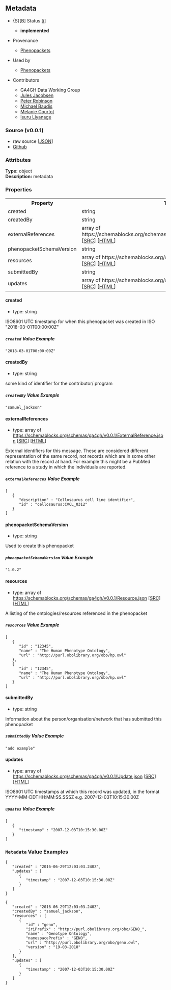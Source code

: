 
## Metadata

* {S}[B] Status  [[i]](https://schemablocks.org/about/sb-status-levels.html)
    - __implemented__

* Provenance  

    - [Phenopackets](https://github.com/phenopackets/phenopacket-schema/blob/master/docs/metadata.rst)  
* Used by  

    - [Phenopackets](https://github.com/phenopackets/phenopacket-schema/blob/master/docs/metadata.rst)  
* Contributors  

    - GA4GH Data Working Group  
    - [Jules Jacobsen](https://orcid.org/0000-0002-3265-15918)  
    - [Peter Robinson](https://orcid.org/0000-0002-0736-91998)  
    - [Michael Baudis](https://orcid.org/0000-0002-9903-4248)  
    - [Melanie Courtot](https://orcid.org/0000-0002-9551-6370)  
    - [Isuru Liyanage](https://orcid.org/0000-0002-4839-5158)  
<!--more-->

### Source (v0.0.1)

* raw source [[JSON](./current/MetaData.json)]
* [Github](https://github.com/ga4gh-schemablocks/sb-phenopackets/blob/master/schemas/MetaData.yaml)

### Attributes
  
__Type:__ object  
__Description:__ metadata


### Properties

<table>
  <tr>
    <th>Property</th>
    <th>Type</th>
  </tr>
  <tr>
    <td>created</td>
    <td>string</td>
  </tr>
  <tr>
    <td>createdBy</td>
    <td>string</td>
  </tr>
  <tr>
    <td>externalReferences</td>
    <td>array of https://schemablocks.org/schemas/ga4gh/v0.0.1/ExternalReference.json [<a href="https://schemablocks.org/schemas/ga4gh/v0.0.1/ExternalReference.json" target="_BLANK">SRC</a>] [<a href="https://schemablocks.org/schemas/ga4gh/ExternalReference.html" target="_BLANK">HTML</a>]</td>
  </tr>
  <tr>
    <td>phenopacketSchemaVersion</td>
    <td>string</td>
  </tr>
  <tr>
    <td>resources</td>
    <td>array of https://schemablocks.org/schemas/ga4gh/v0.0.1/Resource.json [<a href="https://schemablocks.org/schemas/ga4gh/v0.0.1/Resource.json" target="_BLANK">SRC</a>] [<a href="https://schemablocks.org/schemas/ga4gh/Resource.html" target="_BLANK">HTML</a>]</td>
  </tr>
  <tr>
    <td>submittedBy</td>
    <td>string</td>
  </tr>
  <tr>
    <td>updates</td>
    <td>array of https://schemablocks.org/schemas/ga4gh/v0.0.1/Update.json [<a href="https://schemablocks.org/schemas/ga4gh/v0.0.1/Update.json" target="_BLANK">SRC</a>] [<a href="https://schemablocks.org/schemas/ga4gh/Update.html" target="_BLANK">HTML</a>]</td>
  </tr>

</table>


#### created

* type: string

ISO8601 UTC timestamp for when this phenopacket was created in ISO "2018-03-01T00:00:00Z"

##### `created` Value Example  

```
"2018-03-01T00:00:00Z"
```

#### createdBy

* type: string

some kind of identifier for the contributor/ program

##### `createdBy` Value Example  

```
"samuel_jackson"
```

#### externalReferences

* type: array of https://schemablocks.org/schemas/ga4gh/v0.0.1/ExternalReference.json [<a href="https://schemablocks.org/schemas/ga4gh/v0.0.1/ExternalReference.json" target="_BLANK">SRC</a>] [<a href="https://schemablocks.org/schemas/ga4gh/ExternalReference.html" target="_BLANK">HTML</a>]

External identifiers for this message. These are considered different representation of the same record, not
records which are in some other relation with the record at hand. For example this might be a PubMed reference
to a study in which the individuals are reported.


##### `externalReferences` Value Example  

```
[
   {
      "description" : "Cellosaurus cell line identifier",
      "id" : "cellosaurus:CVCL_0312"
   }
]
```

#### phenopacketSchemaVersion

* type: string

Used to create this phenopacket

##### `phenopacketSchemaVersion` Value Example  

```
"1.0.2"
```

#### resources

* type: array of https://schemablocks.org/schemas/ga4gh/v0.0.1/Resource.json [<a href="https://schemablocks.org/schemas/ga4gh/v0.0.1/Resource.json" target="_BLANK">SRC</a>] [<a href="https://schemablocks.org/schemas/ga4gh/Resource.html" target="_BLANK">HTML</a>]

A listing of the ontologies/resources referenced in the phenopacket


##### `resources` Value Example  

```
[
   {
      "id" : "12345",
      "name" : "The Human Phenotype Ontology",
      "url" : "http://purl.obolibrary.org/obo/hp.owl"
   },
   {
      "id" : "12345",
      "name" : "The Human Phenotype Ontology",
      "url" : "http://purl.obolibrary.org/obo/hp.owl"
   }
]
```

#### submittedBy

* type: string

Information about the person/organisation/network that has submitted this phenopacket


##### `submittedBy` Value Example  

```
"add example"
```

#### updates

* type: array of https://schemablocks.org/schemas/ga4gh/v0.0.1/Update.json [<a href="https://schemablocks.org/schemas/ga4gh/v0.0.1/Update.json" target="_BLANK">SRC</a>] [<a href="https://schemablocks.org/schemas/ga4gh/Update.html" target="_BLANK">HTML</a>]

ISO8601 UTC timestamps at which this record was updated,
in the format YYYY-MM-DDTHH:MM:SS.SSSZ e.g. 2007-12-03T10:15:30.00Z


##### `updates` Value Example  

```
[
   {
      "timestamp" : "2007-12-03T10:15:30.00Z"
   }
]
```


### `Metadata` Value Examples  

```
{
   "created" : "2016-06-29T12:03:03.240Z",
   "updates" : [
      {
         "timestamp" : "2007-12-03T10:15:30.00Z"
      }
   ]
}
```
```
{
   "created" : "2016-06-29T12:03:03.240Z",
   "createdBy" : "samuel_jackson",
   "resources" : [
      {
         "id" : "geno",
         "iriPrefix" : "http://purl.obolibrary.org/obo/GENO_",
         "name" : "Genotype Ontology",
         "namespacePrefix" : "GENO",
         "url" : "http://purl.obolibrary.org/obo/geno.owl",
         "version" : "19-03-2018"
      }
   ],
   "updates" : [
      {
         "timestamp" : "2007-12-03T10:15:30.00Z"
      }
   ]
}
```

